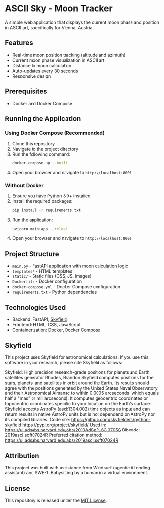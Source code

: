 # ASCII Sky - Moon Tracker

A simple web application that displays the current moon phase and position in ASCII art, specifically for Vienna, Austria.

## Features

- Real-time moon position tracking (altitude and azimuth)
- Current moon phase visualization in ASCII art
- Distance to moon calculation
- Auto-updates every 30 seconds
- Responsive design

## Prerequisites

- Docker and Docker Compose

## Running the Application

### Using Docker Compose (Recommended)

1. Clone this repository
2. Navigate to the project directory
3. Run the following command:
   ```bash
   docker-compose up --build
   ```
4. Open your browser and navigate to `http://localhost:8000`

### Without Docker

1. Ensure you have Python 3.9+ installed
2. Install the required packages:
   ```bash
   pip install -r requirements.txt
   ```
3. Run the application:
   ```bash
   uvicorn main:app --reload
   ```
4. Open your browser and navigate to `http://localhost:8000`

## Project Structure

- `main.py` - FastAPI application with moon calculation logic
- `templates/` - HTML templates
- `static/` - Static files (CSS, JS, images)
- `Dockerfile` - Docker configuration
- `docker-compose.yml` - Docker Compose configuration
- `requirements.txt` - Python dependencies

## Technologies Used

- Backend: FastAPI, [Skyfield](https://rhodesmill.org/skyfield/)
- Frontend: HTML, CSS, JavaScript
- Containerization: Docker, Docker Compose

## Skyfield 

This project uses Skyfield for astronomical calculations. If you use this software in your research, please cite Skyfield as follows:

Skyfield: High precision research-grade positions for planets and Earth satellites generator
Rhodes, Brandon
Skyfield computes positions for the stars, planets, and satellites in orbit around the Earth. Its results should agree with the positions generated by the United States Naval Observatory and their Astronomical Almanac to within 0.0005 arcseconds (which equals half a "mas" or milliarcsecond). It computes geocentric coordinates or topocentric coordinates specific to your location on the Earth's surface. Skyfield accepts AstroPy (ascl:1304.002) time objects as input and can return results in native AstroPy units but is not dependend on AstroPy nor its compiled libraries.
Code site:
https://github.com/skyfielders/python-skyfield
https://pypi.org/project/skyfield/
Used in:
https://ui.adsabs.harvard.edu/abs/2019AdSpR..63.3795S
Bibcode:
2019ascl.soft07024R
Preferred citation method:
https://ui.adsabs.harvard.edu/abs/2019ascl.soft07024R


## Attribution

This project was built with assistance from Windsurf (agentic AI coding assistant) and SWE-1. Babysitting by a human in a virtual environment.


## License

This repository is released under the [MIT License](LICENSE).


